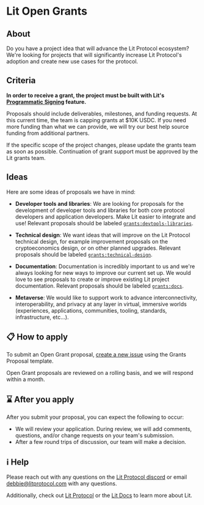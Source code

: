 # Lit Open Grants
## About
Do you have a project idea that will advance the Lit Protocol ecosystem? 
We're looking for projects that will significantly increase Lit Protocol's adoption and create new use cases for the protocol.

## Criteria
**In order to receive a grant, the project must be built with Lit's [Programmatic Signing](https://developer.litprotocol.com/v2/pkp/intro) feature.**

Proposals should include deliverables, milestones, and funding requests. At this current time, the team is capping grants at $10K USDC. If you need more funding than what we can provide, we will try our best help source funding from additional partners.

If the specific scope of the project changes, please update the grants team as soon as possible. Continuation of grant support must be approved by the Lit grants team. 

## Ideas
Here are some ideas of proposals we have in mind: 

- **Developer tools and libraries**: We are looking for proposals for the development of developer tools and libraries for both core protocol developers and application developers. Make Lit easier to integrate and use! Relevant proposals should be labeled [`grants:devtools-libraries`](https://github.com/LIT-Protocol/LitGrants/labels/grants%3Adevtools-libraries).

- **Technical design**: We want ideas that will improve on the Lit Protocol technical design, for example improvement proposals on the cryptoeconomics design, or on other planned upgrades. Relevant proposals should be labeled [`grants:technical-design`](https://github.com/LIT-Protocol/LitGrants/labels/grants%3Atechnical-design).

- **Documentation**: Documentation is incredibly important to us and we're always looking for new ways to improve our current set up. We would love to see proposals to create or improve existing Lit project documentation. Relevant proposals should be labeled [`grants:docs`](https://github.com/LIT-Protocol/LitGrants/labels/grants%3Adocs).

- **Metaverse**: We would like to support work to advance interconnectivity, interoperability, and privacy at any layer in virtual, immersive worlds (experiences, applications, communities, tooling, standards, infrastructure, etc...).


## 📋 How to apply
                                    
To submit an Open Grant proposal, [create a new issue](https://github.com/LIT-Protocol/LitGrants/issues/new?assignees=&labels=&template=open-grants-application.md&title=Open+Grant%3A+%3CYour+Title+Here%3E) using the Grants Proposal template.
                                                                                                                        
Open Grant proposals are reviewed on a rolling basis, and we will respond within a month.                                                          

## ⌛ After you apply

After you submit your proposal, you can expect the following to occur:

- We will review your application. During review, we will add comments, questions, and/or change requests on your team's submission.
- After a few round trips of discussion, our team will make a decision. <!--Accepted proposals will be merged into the appropriate directory.-->

## ℹ️ Help

Please reach out with any questions on the [Lit Protocol discord](https://litgateway.com/discord) or email debbie@litprotocol.com with any questions.

Additionally, check out [Lit Protocol](https://litprotocol.com/) or the [Lit Docs](https://developer.litprotocol.com) to learn more about Lit.
